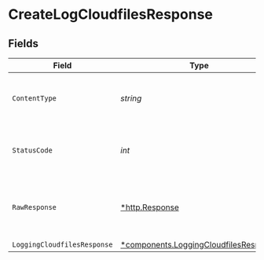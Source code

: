 # CreateLogCloudfilesResponse


## Fields

| Field                                                                                         | Type                                                                                          | Required                                                                                      | Description                                                                                   |
| --------------------------------------------------------------------------------------------- | --------------------------------------------------------------------------------------------- | --------------------------------------------------------------------------------------------- | --------------------------------------------------------------------------------------------- |
| `ContentType`                                                                                 | *string*                                                                                      | :heavy_check_mark:                                                                            | HTTP response content type for this operation                                                 |
| `StatusCode`                                                                                  | *int*                                                                                         | :heavy_check_mark:                                                                            | HTTP response status code for this operation                                                  |
| `RawResponse`                                                                                 | [*http.Response](https://pkg.go.dev/net/http#Response)                                        | :heavy_check_mark:                                                                            | Raw HTTP response; suitable for custom response parsing                                       |
| `LoggingCloudfilesResponse`                                                                   | [*components.LoggingCloudfilesResponse](../../models/components/loggingcloudfilesresponse.md) | :heavy_minus_sign:                                                                            | OK                                                                                            |